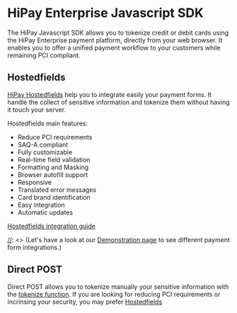 # HiPay Enterprise Javascript SDK

The HiPay Javascript SDK allows you to tokenize credit or debit cards using the HiPay Enterprise payment platform, directly from your web browser. It enables you to offer a unified payment workflow to your customers while remaining PCI compliant.

## Hostedfields

[HiPay Hostedfields](https://hipay.com/fr/hosted-fields) help you to integrate easily your payment forms. It handle the collect of sensitive information and tokenize them without having it touch your server.

Hostedfields main features: 

* Reduce PCI requirements
* SAQ-A compliant
* Fully customizable
* Real-time field validation
* Formatting and Masking
* Browser autofill support
* Responsive
* Translated error messages
* Card brand identification
* Easy integration
* Automatic updates

[Hostedfields integration guide](#hipay-hostedfields-integration-guide)


[//]: <> (### Hostedfields examples)

[//]: <> (Hostedfields are fully customizable to match perfectly your style guides.)

[//]: <> (Let's have a look at our [Demonstration page]() to see different payment form integrations.)


## Direct POST

Direct POST allows you to tokenize manually your sensitive information with the [tokenize function](#hipay-sdk-js-reference-the-hipay-instance-hipaytokenizeparams).
If you are looking for reducing PCI requirements or incrinsing your security, you may prefer [Hostedfields](#hostedfields)
